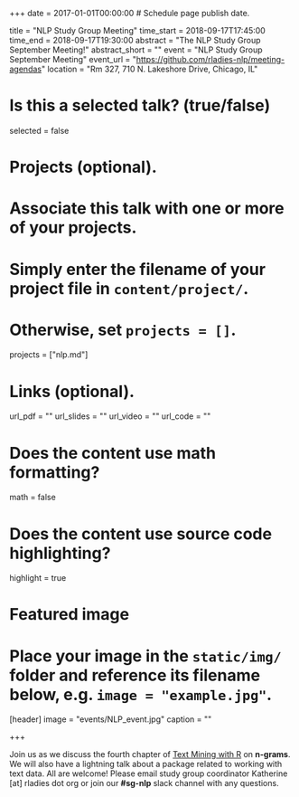 +++
date = 2017-01-01T00:00:00  # Schedule page publish date.

title = "NLP Study Group Meeting"
time_start = 2018-09-17T17:45:00
time_end = 2018-09-17T19:30:00
abstract = "The NLP Study Group September Meeting!"
abstract_short = ""
event = "NLP Study Group September Meeting"
event_url = "https://github.com/rladies-nlp/meeting-agendas"
location = "Rm 327, 710 N. Lakeshore Drive, Chicago, IL"

# Is this a selected talk? (true/false)
selected = false

# Projects (optional).
#   Associate this talk with one or more of your projects.
#   Simply enter the filename of your project file in `content/project/`.
#   Otherwise, set `projects = []`.
projects = ["nlp.md"]

# Links (optional).
url_pdf = ""
url_slides = ""
url_video = ""
url_code = ""

# Does the content use math formatting?
math = false

# Does the content use source code highlighting?
highlight = true

# Featured image
# Place your image in the `static/img/` folder and reference its filename below, e.g. `image = "example.jpg"`.
[header]
image = "events/NLP_event.jpg"
caption = ""

+++

Join us as we discuss the fourth chapter of [Text Mining with R](https://www.tidytextmining.com/) on **n-grams**. We will also have a lightning talk about a package related to working with text data. All are welcome! Please email study group coordinator Katherine [at] rladies dot org or join our **#sg-nlp** slack channel with any questions. 